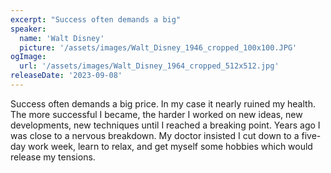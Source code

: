 ```yaml
---
excerpt: "Success often demands a big"
speaker:
  name: 'Walt Disney'
  picture: '/assets/images/Walt_Disney_1946_cropped_100x100.JPG'
ogImage:
  url: '/assets/images/Walt_Disney_1964_cropped_512x512.jpg'
releaseDate: '2023-09-08'
---
```


Success often demands a big price. In my case it nearly ruined my health. The more successful I became, the harder I worked on new ideas, new developments, new techniques until I reached a breaking point. Years ago I was close to a nervous breakdown. My doctor insisted I cut down to a five-day work week, learn to relax, and get myself some hobbies which would release my tensions.
